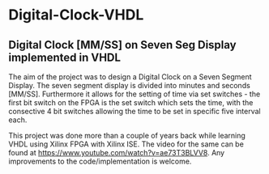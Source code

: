 # Digital-Clock-VHDL
Digital Clock [MM/SS] on Seven Seg Display implemented in VHDL
-

The aim of the project was to design a Digital Clock on a Seven Segment Display. The seven segment display is divided into minutes and seconds [MM/SS]. Furthermore it allows for the setting of time via set switches - the first bit switch on the FPGA is the set switch which sets the time, with the consective 4 bit switches allowing the time to be set in specific five interval each. 

This project was done more than a couple of years back while learning VHDL using Xilinx FPGA with Xilinx ISE. The video for the same can be found at https://www.youtube.com/watch?v=ae73T3BLVV8. Any improvements to the code/implementation is welcome. 
